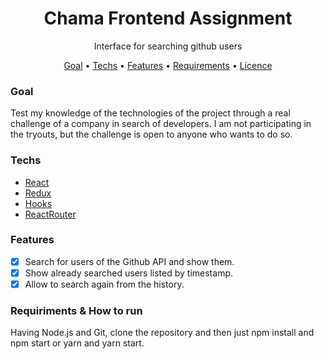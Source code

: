 <h1 align="center">Chama Frontend Assignment</h1>

<p align="center">Interface for searching github users</p>

<p align="center">
 <a href="#goal">Goal</a> •
 <a href="#techs">Techs</a> •
 <a href="#features">Features</a> •  
 <a href="#requirements">Requirements</a> • 
 <a href="#licence">Licence</a>
</p>

### Goal

Test my knowledge of the technologies of the project through a real challenge of a company in search of developers. I am not participating in the tryouts, but the challenge is open to anyone who wants to do so.

### Techs

- [React](https://pt-br.reactjs.org/)
- [Redux](https://redux.js.org/)
- [Hooks](https://reactjs.org/docs/hooks-intro.html)
- [ReactRouter](https://reactrouter.com/web/guides/quick-start)

### Features

- [x] Search for users of the Github API and show them.
- [x] Show already searched users listed by timestamp.
- [x] Allow to search again from the history.

### Requiriments & How to run

Having Node.js and Git, clone the repository and then just npm install and npm start or yarn and yarn start.